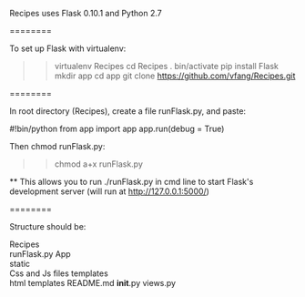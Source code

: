 Recipes uses Flask 0.10.1 and Python 2.7

========

To set up Flask with virtualenv:

>> virtualenv Recipes
>> cd Recipes
>> . bin/activate
>> pip install Flask
>> mkdir app
>> cd app
>> git clone https://github.com/vfang/Recipes.git

========

In root directory (Recipes), create a file runFlask.py, and paste:

#!bin/python
from app import app
app.run(debug = True)


Then chmod runFlask.py:
>> chmod a+x runFlask.py

** This allows you to run ./runFlask.py in cmd line to start Flask's development server (will run at http://127.0.0.1:5000/)


========

Structure should be: 

Recipes\
	runFlask.py
	App\
		static\
			Css and Js files
		templates\
			html templates
		README.md
		__init__.py
		views.py

